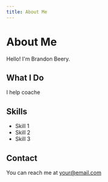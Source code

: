 ```yaml
---
title: About Me
---
```


# About Me

Hello! I'm Brandon Beery.
## What I Do

I help coache

## Skills

- Skill 1
- Skill 2
- Skill 3

## Contact

You can reach me at [your@email.com](mailto:your@email.com) 